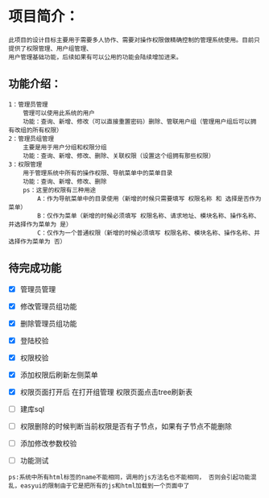 # 项目简介：
    此项目的设计目标主要用于需要多人协作、需要对操作权限做精确控制的管理系统使用。目前只提供了权限管理、用户组管理、
    用户管理基础功能，后续如果有可以公用的功能会陆续增加进来。

## 功能介绍： 
            
    1：管理员管理 
        管理可以使用此系统的用户
        功能：查询、新增、修改（可以直接重置密码）删除、管联用户组（管理用户组后可以拥有改组的所有权限）
    2：管理员组管理
        主要是用于用户分组和权限分组
        功能：查询、新增、修改、删除、关联权限（设置这个组拥有那些权限）
    3：权限管理
        用于管理系统中所有的操作权限、导航菜单中的菜单目录
        功能：查询、新增、修改、删除
        ps：这里的权限有三种用途
            A：作为导航菜单中的目录使用（新增的时候只需要填写 权限名称 和 选择是否作为菜单）
            B：仅作为菜单（新增的时候必须填写 权限名称、请求地址、模块名称、操作名称、并选择作为菜单为 是）
            C：仅作为一个普通权限（新增的时候必须填写 权限名称、模块名称、操作名称、并选择作为菜单为 否）



## 待完成功能
- [X] 管理员管理
- [X] 修改管理员组功能
- [X] 删除管理员组功能
- [X] 登陆校验
- [X] 权限校验
- [X] 添加权限后刷新左侧菜单
- [X] 权限页面打开后 在打开组管理  权限页面点击tree刷新表

- [ ] 建库sql
- [ ] 权限删除的时候判断当前权限是否有子节点，如果有子节点不能删除
- [ ] 添加修改参数校验
- [ ] 功能测试

`ps:系统中所有html标签的name不能相同，调用的js方法名也不能相同，
否则会引起功能混乱，easyui的限制由于它是把所有的js和html加载到一个页面中了`